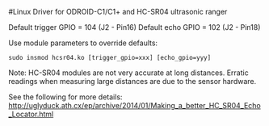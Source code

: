 #Linux Driver for ODROID-C1/C1+ and HC-SR04 ultrasonic ranger

Default trigger GPIO = 104 (J2 - Pin16)
Default echo GPIO = 102 (J2 - Pin18)

Use module parameters to override defaults:
```
sudo insmod hcsr04.ko [trigger_gpio=xxx] [echo_gpio=yyy]
```

Note:
HC-SR04 modules are not very accurate at long distances.  Erratic readings
when measuring large distances are due to the sensor hardware.

See the following for more details:
http://uglyduck.ath.cx/ep/archive/2014/01/Making_a_better_HC_SR04_Echo_Locator.html

